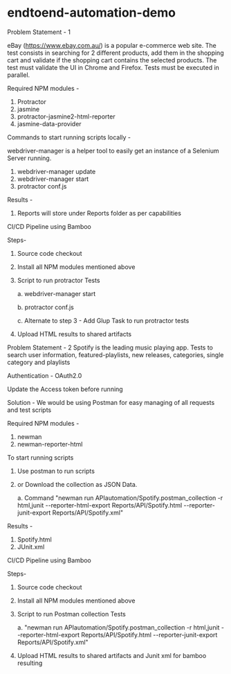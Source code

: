 # endtoend-automation-demo

Problem Statement - 1

eBay (https://www.ebay.com.au/) is a popular e-commerce web site.
The test consists in searching for 2 different products, add them in the shopping cart and
validate if the shopping cart contains the selected products.
The test must validate the UI in Chrome and Firefox. Tests must be executed in parallel.

Required NPM modules -

1. Protractor
2. jasmine
3. protractor-jasmine2-html-reporter
4. jasmine-data-provider

Commands to start running scripts locally -

webdriver-manager is a helper tool to easily get an instance of a Selenium Server running.

1. webdriver-manager update
2. webdriver-manager start
3. protractor conf.js

Results -

1. Reports will store under Reports folder as per capabilities

CI/CD Pipeline using Bamboo

Steps-
1. Source code checkout
2. Install all NPM modules mentioned above
3. Script to run protractor Tests

   a. webdriver-manager start

   b. protractor conf.js

   c. Alternate to step 3 - Add Glup Task to run protractor tests

4. Upload HTML results to shared artifacts

Problem Statement - 2
Spotify is the leading music playing app.
Tests to search user information, featured-playlists, new releases, categories, single category and playlists

Authentication - OAuth2.0

Update the Access token before running

Solution -
We would be using Postman for easy managing of all requests and test scripts

Required NPM modules -

1. newman
2. newman-reporter-html

To start running scripts

1. Use postman to run scripts
2. or Download the collection as JSON Data.

   a. Command "newman run APIautomation/Spotify.postman_collection -r html,junit --reporter-html-export Reports/API/Spotify.html --reporter-junit-export Reports/API/Spotify.xml"

Results -

1. Spotify.html
2. JUnit.xml

CI/CD Pipeline using Bamboo

Steps-

1. Source code checkout
2. Install all NPM modules mentioned above
3. Script to run Postman collection Tests

   a. "newman run APIautomation/Spotify.postman_collection -r html,junit --reporter-html-export Reports/API/Spotify.html --reporter-junit-export Reports/API/Spotify.xml"

4. Upload HTML results to shared artifacts and Junit xml for bamboo resulting
